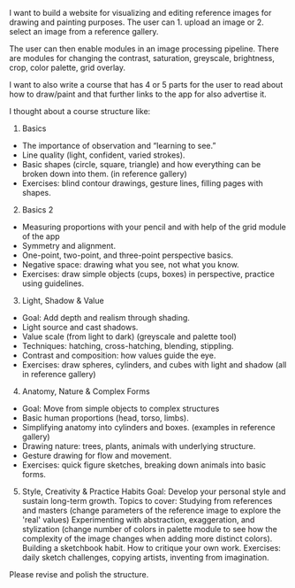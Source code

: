 I want to build a website for visualizing and editing reference images for drawing and painting purposes. The user can 1. upload an image or 2. select an image from a reference gallery.

The user can then enable modules in an image processing pipeline. There are modules for changing the contrast, saturation, greyscale, brightness, crop, color palette, grid overlay.

I want to also write a course that has 4 or 5 parts for the user to read about how to draw/paint and that further links to the app for also advertise it.

I thought about a course structure like:

1. Basics

- The importance of observation and “learning to see.”
- Line quality (light, confident, varied strokes).
- Basic shapes (circle, square, triangle) and how everything can be broken down into them. (in reference gallery)
- Exercises: blind contour drawings, gesture lines, filling pages with shapes.

2. Basics 2

- Measuring proportions with your pencil and with help of the grid module of the app
- Symmetry and alignment.
- One-point, two-point, and three-point perspective basics.
- Negative space: drawing what you see, not what you know.
- Exercises: draw simple objects (cups, boxes) in perspective, practice using guidelines.

3. Light, Shadow & Value
- Goal: Add depth and realism through shading.
- Light source and cast shadows.
- Value scale (from light to dark) (greyscale and palette tool)
- Techniques: hatching, cross-hatching, blending, stippling.
- Contrast and composition: how values guide the eye.
- Exercises: draw spheres, cylinders, and cubes with light and shadow (all in reference gallery)

4. Anatomy, Nature & Complex Forms
- Goal: Move from simple objects to complex structures 
- Basic human proportions (head, torso, limbs).
- Simplifying anatomy into cylinders and boxes. (examples in reference gallery)
- Drawing nature: trees, plants, animals with underlying structure.
- Gesture drawing for flow and movement.
- Exercises: quick figure sketches, breaking down animals into basic forms.

5. Style, Creativity & Practice Habits
Goal: Develop your personal style and sustain long-term growth.
Topics to cover:
Studying from references and masters (change parameters of the reference image to explore the 'real' values)
Experimenting with abstraction, exaggeration, and stylization (change number of colors in palette module to see how the complexity of the image changes when adding more distinct colors).
Building a sketchbook habit.
How to critique your own work.
Exercises: daily sketch challenges, copying artists, inventing from imagination.


Please revise and polish the structure.